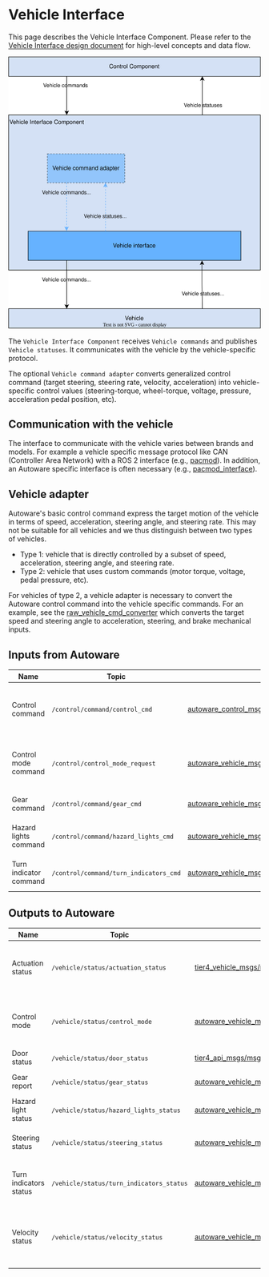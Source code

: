 # Vehicle Interface

This page describes the Vehicle Interface Component. Please refer to the [Vehicle Interface design document](../../autoware-architecture/vehicle/index.md) for high-level concepts and data flow.

![Vehicle interface diagram](images/vehicle-interface.drawio.svg)

The `Vehicle Interface Component` receives `Vehicle commands` and publishes `Vehicle statuses`.
It communicates with the vehicle by the vehicle-specific protocol.

The optional `Vehicle command adapter` converts generalized control command (target steering, steering rate, velocity, acceleration) into vehicle-specific control values (steering-torque, wheel-torque, voltage, pressure, acceleration pedal position, etc).

## Communication with the vehicle

The interface to communicate with the vehicle varies between brands and models.
For example a vehicle specific message protocol like CAN (Controller Area Network) with a ROS 2 interface (e.g., [pacmod](https://github.com/astuff/pacmod3)).
In addition, an Autoware specific interface is often necessary (e.g., [pacmod_interface](https://github.com/tier4/pacmod_interface/tree/main/pacmod_interface)).

## Vehicle adapter

Autoware's basic control command express the target motion of the vehicle in terms of speed, acceleration, steering angle, and steering rate.
This may not be suitable for all vehicles and we thus distinguish between two types of vehicles.

- Type 1: vehicle that is directly controlled by a subset of speed, acceleration, steering angle, and steering rate.
- Type 2: vehicle that uses custom commands (motor torque, voltage, pedal pressure, etc).

For vehicles of type 2,
a vehicle adapter is necessary to convert the Autoware control command into the vehicle specific commands.
For an example, see the [raw_vehicle_cmd_converter](https://autowarefoundation.github.io/autoware_universe/main/vehicle/raw_vehicle_cmd_converter/)
which converts the target speed and steering angle to acceleration, steering, and brake mechanical inputs.

## Inputs from Autoware

| Name                   | Topic                                  | Type                                                                                                                                                                 | Description                                                    |
| ---------------------- | -------------------------------------- | -------------------------------------------------------------------------------------------------------------------------------------------------------------------- | -------------------------------------------------------------- |
| Control command        | `/control/command/control_cmd`         | [autoware_control_msgs/msg/Control](https://github.com/autowarefoundation/autoware_msgs/blob/main/autoware_control_msgs/msg/Control.msg)                             | Target controls of the vehicle (steering angle, velocity, ...) |
| Control mode command   | `/control/control_mode_request`        | [autoware_vehicle_msgs/srv/ControlModeCommand](https://github.com/autowarefoundation/autoware_msgs/blob/main/autoware_vehicle_msgs/srv/ControlModeCommand.srv)       | Request to switch between manual and autonomous driving        |
| Gear command           | `/control/command/gear_cmd`            | [autoware_vehicle_msgs/msg/GearCommand](https://github.com/autowarefoundation/autoware_msgs/blob/main/autoware_vehicle_msgs/msg/GearCommand.msg)                     | Target gear of the vehicle                                     |
| Hazard lights command  | `/control/command/hazard_lights_cmd`   | [autoware_vehicle_msgs/msg/HazardLightsCommand](https://github.com/autowarefoundation/autoware_msgs/blob/main/autoware_vehicle_msgs/msg/HazardLightsCommand.msg)     | Target values of the hazard lights                             |
| Turn indicator command | `/control/command/turn_indicators_cmd` | [autoware_vehicle_msgs/msg/TurnIndicatorsCommand](https://github.com/autowarefoundation/autoware_msgs/blob/main/autoware_vehicle_msgs/msg/TurnIndicatorsCommand.msg) | Target values of the turn signals                              |

## Outputs to Autoware

| Name                   | Topic                                    | Type                                                                                                                                                                | Optional ?                           | Description                                                             |
| ---------------------- | ---------------------------------------- | ------------------------------------------------------------------------------------------------------------------------------------------------------------------- | ------------------------------------ | ----------------------------------------------------------------------- |
| Actuation status       | `/vehicle/status/actuation_status`       | [tier4_vehicle_msgs/msg/ActuationStatusStamped](https://github.com/tier4/tier4_autoware_msgs/blob/tier4/universe/tier4_vehicle_msgs/msg/ActuationStatusStamped.msg) | Yes (vehicle with mechanical inputs) | Current acceleration, brake, and steer values reported by the vehicle   |
| Control mode           | `/vehicle/status/control_mode`           | [autoware_vehicle_msgs/msg/ControlModeReport](https://github.com/autowarefoundation/autoware_msgs/blob/main/autoware_vehicle_msgs/msg/ControlModeReport.msg)        |                                      | Current control mode (manual, autonomous, ...)                          |
| Door status            | `/vehicle/status/door_status`            | [tier4_api_msgs/msg/DoorStatus](https://github.com/tier4/tier4_autoware_msgs/blob/tier4/universe/tier4_api_msgs/msg/DoorStatus.msg)                                 | Yes                                  | Current door status                                                     |
| Gear report            | `/vehicle/status/gear_status`            | [autoware_vehicle_msgs/msg/GearReport](https://github.com/autowarefoundation/autoware_msgs/blob/main/autoware_vehicle_msgs/msg/GearReport.msg)                      |                                      | Current gear of the vehicle                                             |
| Hazard light status    | `/vehicle/status/hazard_lights_status`   | [autoware_vehicle_msgs/msg/HazardLightsReport](https://github.com/autowarefoundation/autoware_msgs/blob/main/autoware_vehicle_msgs/msg/HazardLightsReport.msg)      |                                      | Current hazard lights status                                            |
| Steering status        | `/vehicle/status/steering_status`        | [autoware_vehicle_msgs/msg/SteeringReport](https://github.com/autowarefoundation/autoware_msgs/blob/main/autoware_vehicle_msgs/msg/SteeringReport.msg)              |                                      | Current steering angle of the steering tire                             |
| Turn indicators status | `/vehicle/status/turn_indicators_status` | [autoware_vehicle_msgs/msg/TurnIndicatorsReport](https://github.com/autowarefoundation/autoware_msgs/blob/main/autoware_vehicle_msgs/msg/TurnIndicatorsReport.msg)  |                                      | Current state of the left and right turn indicators                     |
| Velocity status        | `/vehicle/status/velocity_status`        | [autoware_vehicle_msgs/msg/VelocityReport](https://github.com/autowarefoundation/autoware_msgs/blob/main/autoware_vehicle_msgs/msg/VelocityReport.msg)              |                                      | Current velocities of the vehicle (longitudinal, lateral, heading rate) |
